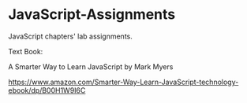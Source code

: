 # JavaScript-Assignments
JavaScript chapters' lab assignments. 

Text Book:

A Smarter Way to Learn JavaScript by Mark Myers

https://www.amazon.com/Smarter-Way-Learn-JavaScript-technology-ebook/dp/B00H1W9I6C

